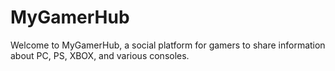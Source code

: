 # MyGamerHub

Welcome to MyGamerHub, a social platform for gamers to share information about PC, PS, XBOX, and various consoles.
